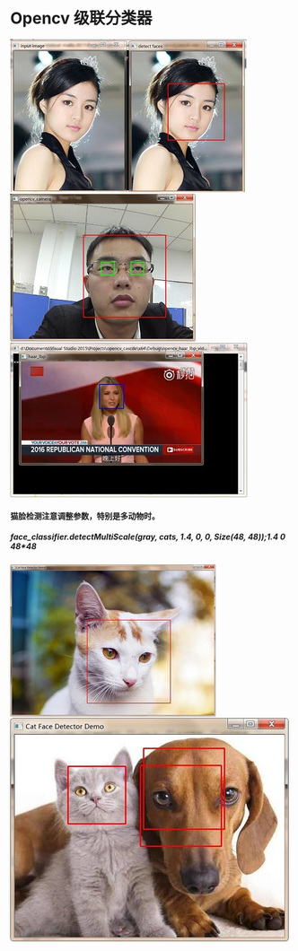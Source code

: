 # Opencv 级联分类器
![](/opencv_cascde/opencv_image.jpg "从图片中检查人脸")
![](/opencv_cascde_camera/opencv_camera.jpg "从相机中检查人脸和眼睛")
![](/opencv_haar_lbp_video/haar_lbp_video.jpg "从本地视频中检查人脸")
#### 猫脸检测注意调整参数，特别是多动物时。
##### face_classifier.detectMultiScale(gray, cats, 1.4, 0, 0, Size(48, 48));1.4 0 48*48
![](/opencv_cat_image/cat_image.jpg "从图片中猫脸检测")
![](/opencv_cat_image/cat_dog.jpg "从猫和狗图片检测猫脸")
